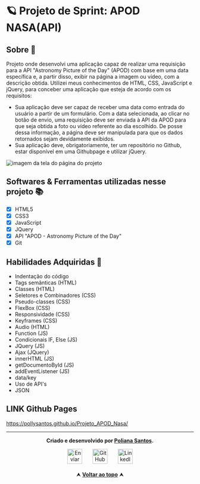 # 🪐 Projeto de Sprint: APOD NASA(API)

<h2 id="sobre">Sobre 🔎</h2>
  <p>Projeto onde desenvolvi uma aplicação capaz de realizar uma requisição para a API "Astronomy Picture of the Day" (APOD) com base em uma data específica e, a partir disso, exibir na página a imagem ou vídeo, com a descrição obtida. Utilizei meus conhecimentos de HTML, CSS, JavaScript e jQuery, para conceber uma aplicação que esteja de acordo com os requisitos:</p>

  - Sua aplicação deve ser capaz de receber uma data como entrada do usuário a partir de um formulário. Com a data selecionada, ao clicar no botão de envio, uma requisição deve ser enviada à API da APOD para que seja obtida a foto ou vídeo referente ao dia escolhido. De posse dessa informação, a página deve ser manipulada para que os dados retornados sejam devidamente exibidos.
  - Sua aplicação deve, obrigatoriamente, ter um repositório no Github, estar disponível em uma Githubpage e utilizar jQuery.

<img src="https://user-images.githubusercontent.com/99842806/168377703-d6f09967-ccc0-4bd6-bdd3-0645ab34902b.gif" alt="imagem da tela do página do projeto">

<h2 id="linguagens">Softwares & Ferramentas utilizadas nesse projeto 📚</h2>

  - [x] HTML5
  - [x] CSS3
  - [x] JavaScript
  - [x] JQuery
  - [x] API "APOD - Astronomy Picture of the Day"
  - [x] Git

<h2 id="habilidades">Habilidades Adquiridas 📝</h2>

  - Indentação do código
  - Tags semânticas (HTML)
  - Classes (HTML)
  - Seletores e Combinadores (CSS)
  - Pseudo-classes (CSS)
  - FlexBox (CSS)
  - Responsividade (CSS)
  - Keyframes (CSS)
  - Audio (HTML)
  - Function (JS)
  - Condicionais IF, Else (JS)
  - JQuery (JS)
  - Ajax (JQuery)
  - innerHTML (JS)
  - getDocumentoById (JS)
  - addEventListener (JS)
  - data/key
  - Uso de API's
  - JSON

## LINK Github Pages

https://pollysantos.github.io/Projeto_APOD_Nasa/

<hr>

<div id="autor" align="center">
  
  **Criado e desenvolvido por [Poliana Santos](https://www.linkedin.com/in/polianasantoss/).**
  
 <div align="center"> 
  <a href="mailto:zpolianasantos@gmail.com"><img src="https://cdn-icons-png.flaticon.com/512/552/552486.png" height="40em" title="Enviar E-mail"></a>
   &nbsp;&nbsp;&nbsp;&nbsp;&nbsp;
  <a href="https://github.com/PollySantos" target="_blank"><img src="https://cdn-icons-png.flaticon.com/512/733/733553.png" height="40em" title="GitHub de PollySantos"></a>
   &nbsp;&nbsp;&nbsp;&nbsp;&nbsp;
  <a href="https://www.linkedin.com/in/polianasantoss/" target="_blank"><img src="https://cdn-icons-png.flaticon.com/512/145/145807.png" height="40em" title="LinkedIn de Poliana Santos"></a>
  </div>
</div>

<br>

<div align="center">
  &#11165;&nbsp;<a href="#inicio"><strong>Voltar ao topo</strong></a>&nbsp;&#11165;
</div>
